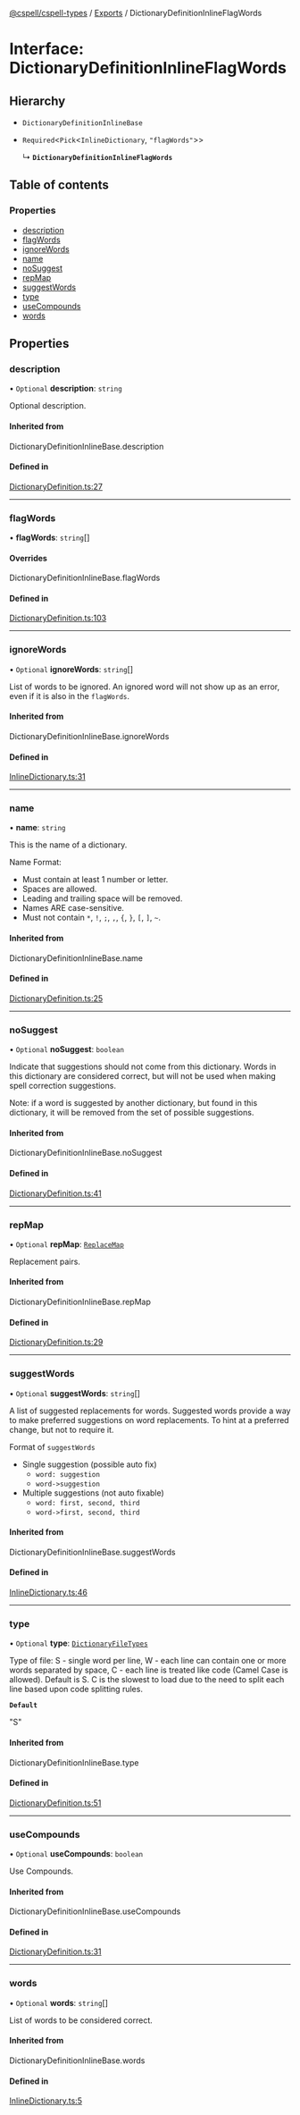 [@cspell/cspell-types](../README.md) / [Exports](../modules.md) / DictionaryDefinitionInlineFlagWords

# Interface: DictionaryDefinitionInlineFlagWords

## Hierarchy

- `DictionaryDefinitionInlineBase`

- `Required`<`Pick`<`InlineDictionary`, ``"flagWords"``\>\>

  ↳ **`DictionaryDefinitionInlineFlagWords`**

## Table of contents

### Properties

- [description](DictionaryDefinitionInlineFlagWords.md#description)
- [flagWords](DictionaryDefinitionInlineFlagWords.md#flagwords)
- [ignoreWords](DictionaryDefinitionInlineFlagWords.md#ignorewords)
- [name](DictionaryDefinitionInlineFlagWords.md#name)
- [noSuggest](DictionaryDefinitionInlineFlagWords.md#nosuggest)
- [repMap](DictionaryDefinitionInlineFlagWords.md#repmap)
- [suggestWords](DictionaryDefinitionInlineFlagWords.md#suggestwords)
- [type](DictionaryDefinitionInlineFlagWords.md#type)
- [useCompounds](DictionaryDefinitionInlineFlagWords.md#usecompounds)
- [words](DictionaryDefinitionInlineFlagWords.md#words)

## Properties

### description

• `Optional` **description**: `string`

Optional description.

#### Inherited from

DictionaryDefinitionInlineBase.description

#### Defined in

[DictionaryDefinition.ts:27](https://github.com/streetsidesoftware/cspell/blob/bc3346a/packages/cspell-types/src/DictionaryDefinition.ts#L27)

___

### flagWords

• **flagWords**: `string`[]

#### Overrides

DictionaryDefinitionInlineBase.flagWords

#### Defined in

[DictionaryDefinition.ts:103](https://github.com/streetsidesoftware/cspell/blob/bc3346a/packages/cspell-types/src/DictionaryDefinition.ts#L103)

___

### ignoreWords

• `Optional` **ignoreWords**: `string`[]

List of words to be ignored. An ignored word will not show up as an error, even if it is
also in the `flagWords`.

#### Inherited from

DictionaryDefinitionInlineBase.ignoreWords

#### Defined in

[InlineDictionary.ts:31](https://github.com/streetsidesoftware/cspell/blob/bc3346a/packages/cspell-types/src/InlineDictionary.ts#L31)

___

### name

• **name**: `string`

This is the name of a dictionary.

Name Format:
- Must contain at least 1 number or letter.
- Spaces are allowed.
- Leading and trailing space will be removed.
- Names ARE case-sensitive.
- Must not contain `*`, `!`, `;`, `,`, `{`, `}`, `[`, `]`, `~`.

#### Inherited from

DictionaryDefinitionInlineBase.name

#### Defined in

[DictionaryDefinition.ts:25](https://github.com/streetsidesoftware/cspell/blob/bc3346a/packages/cspell-types/src/DictionaryDefinition.ts#L25)

___

### noSuggest

• `Optional` **noSuggest**: `boolean`

Indicate that suggestions should not come from this dictionary.
Words in this dictionary are considered correct, but will not be
used when making spell correction suggestions.

Note: if a word is suggested by another dictionary, but found in
this dictionary, it will be removed from the set of
possible suggestions.

#### Inherited from

DictionaryDefinitionInlineBase.noSuggest

#### Defined in

[DictionaryDefinition.ts:41](https://github.com/streetsidesoftware/cspell/blob/bc3346a/packages/cspell-types/src/DictionaryDefinition.ts#L41)

___

### repMap

• `Optional` **repMap**: [`ReplaceMap`](../modules.md#replacemap)

Replacement pairs.

#### Inherited from

DictionaryDefinitionInlineBase.repMap

#### Defined in

[DictionaryDefinition.ts:29](https://github.com/streetsidesoftware/cspell/blob/bc3346a/packages/cspell-types/src/DictionaryDefinition.ts#L29)

___

### suggestWords

• `Optional` **suggestWords**: `string`[]

A list of suggested replacements for words.
Suggested words provide a way to make preferred suggestions on word replacements.
To hint at a preferred change, but not to require it.

Format of `suggestWords`
- Single suggestion (possible auto fix)
    - `word: suggestion`
    - `word->suggestion`
- Multiple suggestions (not auto fixable)
   - `word: first, second, third`
   - `word->first, second, third`

#### Inherited from

DictionaryDefinitionInlineBase.suggestWords

#### Defined in

[InlineDictionary.ts:46](https://github.com/streetsidesoftware/cspell/blob/bc3346a/packages/cspell-types/src/InlineDictionary.ts#L46)

___

### type

• `Optional` **type**: [`DictionaryFileTypes`](../modules.md#dictionaryfiletypes)

Type of file:
S - single word per line,
W - each line can contain one or more words separated by space,
C - each line is treated like code (Camel Case is allowed).
Default is S.
C is the slowest to load due to the need to split each line based upon code splitting rules.

**`Default`**

"S"

#### Inherited from

DictionaryDefinitionInlineBase.type

#### Defined in

[DictionaryDefinition.ts:51](https://github.com/streetsidesoftware/cspell/blob/bc3346a/packages/cspell-types/src/DictionaryDefinition.ts#L51)

___

### useCompounds

• `Optional` **useCompounds**: `boolean`

Use Compounds.

#### Inherited from

DictionaryDefinitionInlineBase.useCompounds

#### Defined in

[DictionaryDefinition.ts:31](https://github.com/streetsidesoftware/cspell/blob/bc3346a/packages/cspell-types/src/DictionaryDefinition.ts#L31)

___

### words

• `Optional` **words**: `string`[]

List of words to be considered correct.

#### Inherited from

DictionaryDefinitionInlineBase.words

#### Defined in

[InlineDictionary.ts:5](https://github.com/streetsidesoftware/cspell/blob/bc3346a/packages/cspell-types/src/InlineDictionary.ts#L5)
